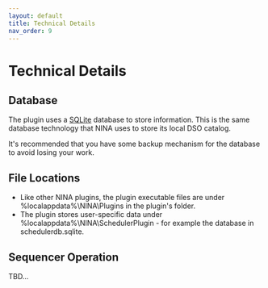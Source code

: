 ```yaml
---
layout: default
title: Technical Details
nav_order: 9
---
```


# Technical Details

## Database
The plugin uses a [SQLite](https://www.sqlite.org/index.html) database to store information.  This is the same database technology that NINA uses to store its local DSO catalog.

It's recommended that you have some backup mechanism for the database to avoid losing your work.

## File Locations

* Like other NINA plugins, the plugin executable files are under %localappdata%\NINA\Plugins in the plugin's folder.
* The plugin stores user-specific data under %localappdata%\NINA\SchedulerPlugin - for example the database in schedulerdb.sqlite.

## Sequencer Operation

TBD...
